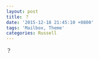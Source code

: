 ```yaml
---
layout: post
title: ？
date: '2015-12-18 21:45:10 +0800'
tags: 'Mailbox, Theme'
categories: Russell
---
```

？